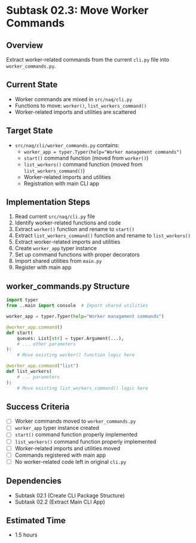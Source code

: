 # Subtask 02.3: Move Worker Commands

## Overview
Extract worker-related commands from the current `cli.py` file into `worker_commands.py`.

## Current State
- Worker commands are mixed in `src/naq/cli.py`
- Functions to move: `worker()`, `list_workers_command()`
- Worker-related imports and utilities are scattered

## Target State
- `src/naq/cli/worker_commands.py` contains:
  - `worker_app = typer.Typer(help="Worker management commands")`
  - `start()` command function (moved from `worker()`)
  - `list_workers()` command function (moved from `list_workers_command()`)
  - Worker-related imports and utilities
  - Registration with main CLI app

## Implementation Steps
1. Read current `src/naq/cli.py` file
2. Identify worker-related functions and code
3. Extract `worker()` function and rename to `start()`
4. Extract `list_workers_command()` function and rename to `list_workers()`
5. Extract worker-related imports and utilities
6. Create `worker_app` typer instance
7. Set up command functions with proper decorators
8. Import shared utilities from `main.py`
9. Register with main app

## worker_commands.py Structure
```python
import typer
from ..main import console  # Import shared utilities

worker_app = typer.Typer(help="Worker management commands")

@worker_app.command()
def start(
    queues: List[str] = typer.Argument(...),
    # ... other parameters
):
    # Move existing worker() function logic here

@worker_app.command("list")
def list_workers(
    # ... parameters
):
    # Move existing list_workers_command() logic here
```

## Success Criteria
- [ ] Worker commands moved to `worker_commands.py`
- [ ] `worker_app` typer instance created
- [ ] `start()` command function properly implemented
- [ ] `list_workers()` command function properly implemented
- [ ] Worker-related imports and utilities moved
- [ ] Commands registered with main app
- [ ] No worker-related code left in original `cli.py`

## Dependencies
- Subtask 02.1 (Create CLI Package Structure)
- Subtask 02.2 (Extract Main CLI App)

## Estimated Time
- 1.5 hours